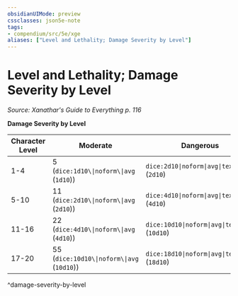 ```yaml
---
obsidianUIMode: preview
cssclasses: json5e-note
tags:
- compendium/src/5e/xge
aliases: ["Level and Lethality; Damage Severity by Level"]
---
```

# Level and Lethality; Damage Severity by Level
*Source: Xanathar's Guide to Everything p. 116* 

**Damage Severity by Level**

| Character Level | Moderate | Dangerous | Deadly |
|-----------------|----------|-----------|--------|
| 1-4 | 5 (`dice:1d10\\|noform\\|avg` (`1d10`)) |  `dice:2d10\|noform\|avg\|text(11)` (`2d10`) |  `dice:4d10\|noform\|avg\|text(22)` (`4d10`) |
| 5-10 | 11 (`dice:2d10\\|noform\\|avg` (`2d10`)) |  `dice:4d10\|noform\|avg\|text(22)` (`4d10`) |  `dice:10d10\|noform\|avg\|text(55)` (`10d10`) |
| 11-16 | 22 (`dice:4d10\\|noform\\|avg` (`4d10`)) |  `dice:10d10\|noform\|avg\|text(55)` (`10d10`) |  `dice:18d10\|noform\|avg\|text(99)` (`18d10`) |
| 17-20 | 55 (`dice:10d10\\|noform\\|avg` (`10d10`)) |  `dice:18d10\|noform\|avg\|text(99)` (`18d10`) |  `dice:24d10\|noform\|avg\|text(132)` (`24d10`) |
^damage-severity-by-level